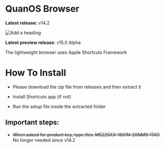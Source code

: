 # QuanOS Browser
**Latest release:** v14.2

![Add a heading](https://github.com/user-attachments/assets/b65086db-f051-443b-8a16-429128f5400e)

**Latest preview release**: v15.0 Alpha

The lightweight browser uses Apple Shortcuts Framework

# How To Install
- Please download the zip file from releases and then extract it

- Install Shortcuts app (if not)

- Run the setup file inside the extracted folder

## Important steps:

- ~~When asked for product key, type this: M5225XX-1601N-20NM9-11XO~~ No longer needed since v14.2
